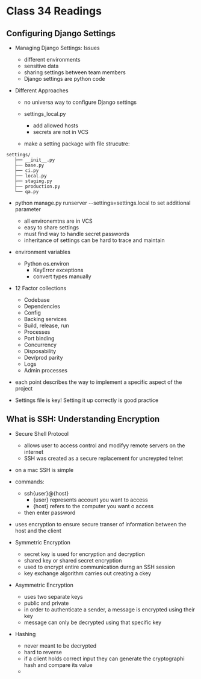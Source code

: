 # Class 34 Readings

## Configuring Django Settings

- Managing Django Settings: Issues
  - different environments
  - sensitive data
  - sharing settings between team members
  - Django settings are python code

- Different Approaches
  - no universa way to configure Django settings

  - settings_local.py
    - add allowed hosts
    - secrets are not in VCS
  
  - make a setting package with file strucutre:

```{python}
settings/
   ├── __init__.py
   ├── base.py
   ├── ci.py
   ├── local.py
   ├── staging.py
   ├── production.py
   └── qa.py
```

- python manage.py runserver --settings=settings.local  to set additional parameter
  - all environemtns are in VCS
  - easy to share settings
  - must find way to handle secret passwords
  - inheritance of settings can be hard to trace and maintain

- environment variables
  - Python os.environ
    - KeyError exceptions
    - convert types manually

- 12 Factor collections
  - Codebase
  - Dependencies
  - Config
  - Backing services
  - Build, release, run
  - Processes
  - Port binding
  - Concurrency
  - Disposability
  - Dev/prod parity
  - Logs
  - Admin processes
- each point describes the way to implement a specific aspect of the project

- Settings file is key! Setting it up correctly is good practice

## What is SSH: Understanding Encryption

- Secure Shell Protocol
  - allows user to access control and modifyy remote servers on the internet
  - SSH was created as a secure replacement for uncreypted telnet 

- on a mac SSH is simple
- commands:
  - ssh{user}@{host}
    - {user} represents account you want to access
    - {host} refers to the computer you want o access
  - then enter password
- uses encryption to ensure secure transer of information between the host and the client

- Symmetric Encryption
  - secret key is used for encryption and decryption
  - shared key or shared secret encryption
  - used to encrypt entire communication durng an SSH session
  - key exchange algorithm carries out creating a ckey

- Asymmetric Encryption
  - uses two separate keys
  - public and private
  - in order to authenticate a sender, a message is encrypted using their key
  - message can only be decrypted using that specific key

- Hashing
  - never meant to be decrypted
  - hard to reverse
  - if a client holds correct input they can generate the cryptographi hash and compare its value
  - 